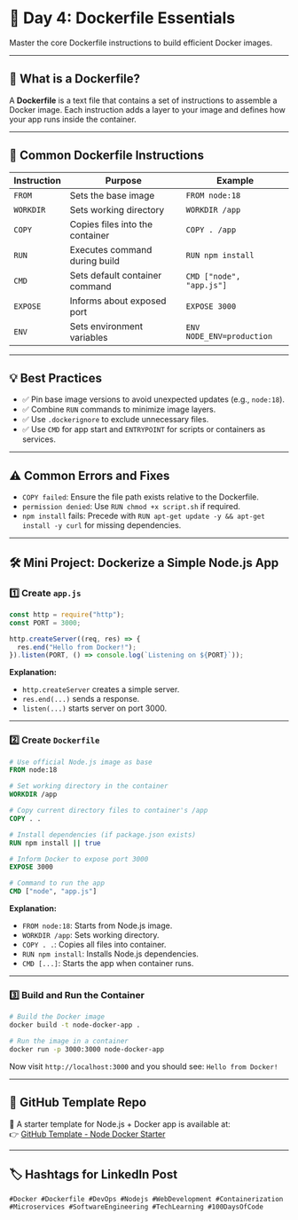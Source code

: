 
# 🚀 Day 4: Dockerfile Essentials

Master the core Dockerfile instructions to build efficient Docker images.

---

## 📘 What is a Dockerfile?
A **Dockerfile** is a text file that contains a set of instructions to assemble a Docker image. Each instruction adds a layer to your image and defines how your app runs inside the container.

---

## 📌 Common Dockerfile Instructions

| Instruction | Purpose                                | Example                                |
|-------------|----------------------------------------|----------------------------------------|
| `FROM`      | Sets the base image                    | `FROM node:18`                         |
| `WORKDIR`   | Sets working directory                 | `WORKDIR /app`                         |
| `COPY`      | Copies files into the container        | `COPY . /app`                          |
| `RUN`       | Executes command during build          | `RUN npm install`                      |
| `CMD`       | Sets default container command         | `CMD ["node", "app.js"]`               |
| `EXPOSE`    | Informs about exposed port             | `EXPOSE 3000`                          |
| `ENV`       | Sets environment variables             | `ENV NODE_ENV=production`              |

---

## 💡 Best Practices
- ✅ Pin base image versions to avoid unexpected updates (e.g., `node:18`).
- ✅ Combine `RUN` commands to minimize image layers.
- ✅ Use `.dockerignore` to exclude unnecessary files.
- ✅ Use `CMD` for app start and `ENTRYPOINT` for scripts or containers as services.

---

## ⚠️ Common Errors and Fixes
- `COPY failed`: Ensure the file path exists relative to the Dockerfile.
- `permission denied`: Use `RUN chmod +x script.sh` if required.
- `npm install` fails: Precede with `RUN apt-get update -y && apt-get install -y curl` for missing dependencies.

---

## 🛠️ Mini Project: Dockerize a Simple Node.js App

### 1️⃣ Create `app.js`

```javascript
const http = require("http");
const PORT = 3000;

http.createServer((req, res) => {
  res.end("Hello from Docker!");
}).listen(PORT, () => console.log(`Listening on ${PORT}`));
```

**Explanation:**
- `http.createServer` creates a simple server.
- `res.end(...)` sends a response.
- `listen(...)` starts server on port 3000.

---

### 2️⃣ Create `Dockerfile`

```Dockerfile
# Use official Node.js image as base
FROM node:18

# Set working directory in the container
WORKDIR /app

# Copy current directory files to container's /app
COPY . .

# Install dependencies (if package.json exists)
RUN npm install || true

# Inform Docker to expose port 3000
EXPOSE 3000

# Command to run the app
CMD ["node", "app.js"]
```

**Explanation:**
- `FROM node:18`: Starts from Node.js image.
- `WORKDIR /app`: Sets working directory.
- `COPY . .`: Copies all files into container.
- `RUN npm install`: Installs Node.js dependencies.
- `CMD [...]`: Starts the app when container runs.

---

### 3️⃣ Build and Run the Container

```bash
# Build the Docker image
docker build -t node-docker-app .

# Run the image in a container
docker run -p 3000:3000 node-docker-app
```

Now visit `http://localhost:3000` and you should see: `Hello from Docker!`

---

## 📁 GitHub Template Repo

🎯 A starter template for Node.js + Docker app is available at:  
👉 [GitHub Template - Node Docker Starter](https://github.com/swapnilkhotdev/docker-node-template)

---

## 🏷️ Hashtags for LinkedIn Post

```
#Docker #Dockerfile #DevOps #Nodejs #WebDevelopment #Containerization #Microservices #SoftwareEngineering #TechLearning #100DaysOfCode
```
